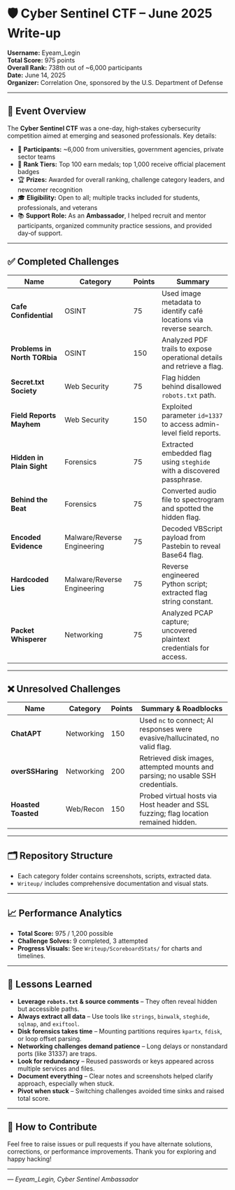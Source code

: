 # 🛡️ Cyber Sentinel CTF – June 2025 Write-up

**Username:** Eyeam_Legin  
**Total Score:** 975 points  
**Overall Rank:** 738th out of ~6,000 participants  
**Date:** June 14, 2025  
**Organizer:** Correlation One, sponsored by the U.S. Department of Defense  

---

## 🧭 Event Overview

The **Cyber Sentinel CTF** was a one-day, high‑stakes cybersecurity competition aimed at emerging and seasoned professionals. Key details:

- 👥 **Participants:** ~6,000 from universities, government agencies, private sector teams
- 🎯 **Rank Tiers:** Top 100 earn medals; top 1,000 receive official placement badges
- 🏆 **Prizes:** Awarded for overall ranking, challenge category leaders, and newcomer recognition
- 🎓 **Eligibility:** Open to all; multiple tracks included for students, professionals, and veterans
- 📚 **Support Role:** As an **Ambassador**, I helped recruit and mentor participants, organized community practice sessions, and provided day‑of support.

---

## ✅ Completed Challenges

| Name                        | Category                  | Points | Summary                                                                 |
|-----------------------------|---------------------------|--------|-------------------------------------------------------------------------|
| **Cafe Confidential**       | OSINT                     | 75     | Used image metadata to identify café locations via reverse search.      |
| **Problems in North TORbia**| OSINT                     | 150    | Analyzed PDF trails to expose operational details and retrieve a flag.  |
| **Secret.txt Society**      | Web Security              | 75     | Flag hidden behind disallowed `robots.txt` path.                        |
| **Field Reports Mayhem**    | Web Security              | 150    | Exploited parameter `id=1337` to access admin-level field reports.      |
| **Hidden in Plain Sight**   | Forensics                 | 75     | Extracted embedded flag using `steghide` with a discovered passphrase. |
| **Behind the Beat**         | Forensics                 | 75     | Converted audio file to spectrogram and spotted the hidden flag.        |
| **Encoded Evidence**        | Malware/Reverse Engineering | 75   | Decoded VBScript payload from Pastebin to reveal Base64 flag.          |
| **Hardcoded Lies**          | Malware/Reverse Engineering | 75   | Reverse engineered Python script; extracted flag string constant.       |
| **Packet Whisperer**        | Networking                | 75     | Analyzed PCAP capture; uncovered plaintext credentials for access.      |

---

## ❌ Unresolved Challenges

| Name               | Category     | Points | Summary & Roadblocks                                                         |
|--------------------|--------------|--------|-------------------------------------------------------------------------------|
| **ChatAPT**        | Networking   | 150    | Used `nc` to connect; AI responses were evasive/hallucinated, no valid flag. |
| **overSSHaring**   | Networking   | 200    | Retrieved disk images, attempted mounts and parsing; no usable SSH credentials. |
| **Hoasted Toasted**| Web/Recon    | 150    | Probed virtual hosts via Host header and SSL fuzzing; flag location remained hidden. |

---

## 🗂️ Repository Structure



- Each category folder contains screenshots, scripts, extracted data.
- `Writeup/` includes comprehensive documentation and visual stats.

---

## 📈 Performance Analytics

- **Total Score:** 975 / 1,200 possible  
- **Challenge Solves:** 9 completed, 3 attempted  
- **Progress Visuals:** See `Writeup/ScoreboardStats/` for charts and timelines.

---

## 🧠 Lessons Learned

- **Leverage `robots.txt` & source comments** – They often reveal hidden but accessible paths.
- **Always extract all data** – Use tools like `strings`, `binwalk`, `steghide`, `sqlmap`, and `exiftool`.
- **Disk forensics takes time** – Mounting partitions requires `kpartx`, `fdisk`, or loop offset parsing.
- **Networking challenges demand patience** – Long delays or nonstandard ports (like 31337) are traps.
- **Look for redundancy** – Reused passwords or keys appeared across multiple services and files.
- **Document everything** – Clear notes and screenshots helped clarify approach, especially when stuck.
- **Pivot when stuck** – Switching challenges avoided time sinks and raised total score.

---

## 🎯 How to Contribute

Feel free to raise issues or pull requests if you have alternate solutions, corrections, or performance improvements. Thank you for exploring and happy hacking!

---

*— Eyeam_Legin, Cyber Sentinel Ambassador*  
